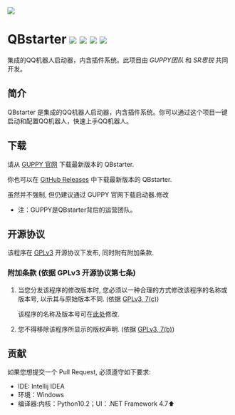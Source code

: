 ![](https://cdn.jsdelivr.net/gh/xufuyu/QBstarter@master/static/QBstarter.svg)
# QBstarter ![](https://img.shields.io/badge/QBstarter-GUPPY-da282a) ![](https://img.shields.io/badge/GUPPY-SR思锐-daa282a) ![](https://img.shields.io/github/downloads/xufuyu/QBstarter/total) ![](https://img.shields.io/github/stars/xufuyu/QBstarter)
集成的QQ机器人启动器，内含插件系统。此项目由 *GUPPY团队* 和 *SR思锐* 共同开发。
## 简介
QBstarter 是集成的QQ机器人启动器，内含插件系统。你可以通过这个项目一键启动和配置QQ机器人，快速上手QQ机器人。
## 下载

请从 [GUPPY 官网](https://www.guppy.ltd) 下载最新版本的 QBstarter.

你也可以在 [GitHub Releases](https://github.com/xufuyu/QBstarter/releases) 中下载最新版本的 QBstarter.

虽然并不强制, 但仍建议通过 GUPPY 官网下载启动器.修改

* 注：GUPPY是QBstarter背后的运营团队。

## 开源协议

该程序在 [GPLv3](https://www.gnu.org/licenses/gpl-3.0.html) 开源协议下发布, 同时附有附加条款.

### 附加条款 (依据 GPLv3 开源协议第七条)

1. 当您分发该程序的修改版本时, 您必须以一种合理的方式修改该程序的名称或版本号, 以示其与原始版本不同. (依据 [GPLv3, 7(c)](https://github.com/huanghongxun/HMCL/blob/11820e31a85d8989e41d97476712b07e7094b190/LICENSE#L372-L374))

   该程序的名称及版本号可在[此处](https://github.com/xufuyu/QBstarter/main.py#L33-L35)修改.

2. 您不得移除该程序所显示的版权声明. (依据 [GPLv3, 7(b)](https://github.com/huanghongxun/HMCL/blob/11820e31a85d8989e41d97476712b07e7094b190/LICENSE#L368-L370))

## 贡献

如果您想提交一个 Pull Request, 必须遵守如下要求:

* IDE: Intellij IDEA
* 环境：Windows
* 编译器:内核：Python10.2；UI：.NET Framework 4.7⬆️


